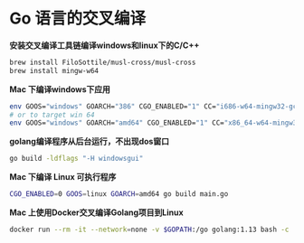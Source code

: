 #  Go 语言的交叉编译

**安装交叉编译工具链编译windows和linux下的C/C++**

```sh
brew install FiloSottile/musl-cross/musl-cross
brew install mingw-w64
```

**Mac 下编译windows下应用**

```sh
env GOOS="windows" GOARCH="386" CGO_ENABLED="1" CC="i686-w64-mingw32-gcc"   go build main.go
# or to target win 64
env GOOS="windows" GOARCH="amd64" CGO_ENABLED="1" CC="x86_64-w64-mingw32-gcc" go build main.go
```

**golang编译程序从后台运行，不出现dos窗口**
```sh
go build -ldflags "-H windowsgui"
```

**Mac 下编译 Linux 可执行程序**

```sh
CGO_ENABLED=0 GOOS=linux GOARCH=amd64 go build main.go
```

**Mac 上使用Docker交叉编译Golang项目到Linux**

```sh
docker run --rm -it --network=none -v $GOPATH:/go golang:1.13 bash -c 'cd $GOPATH/src/go-nas && go build'
```



### 

